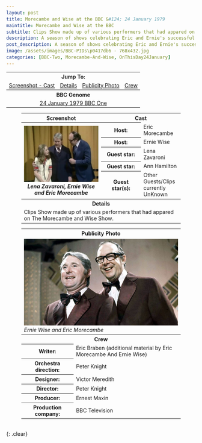 ```yaml
---
layout: post
title: Morecambe and Wise at the BBC &#124; 24 January 1979
maintitle: Morecambe and Wise at the BBC
subtitle: Clips Show made up of various performers that had appared on The Morecambe and Wise Show.
description: A season of shows celebrating Eric and Ernie's successful years with the BBC. Written by EDDIE BRABEN with Lena Zavaroni , Ann Hamilton.
post_description: A season of shows celebrating Eric and Ernie's successful years with the BBC. Written by EDDIE BRABEN with Lena Zavaroni , Ann Hamilton.
image: /assets/images/BBC-PIDs\p0417db6 - 768x432.jpg
categories: [BBC-Two, Morecambe-And-Wise, OnThisDay24January]
---
```


<table>
<tr align="center">
<th colspan="4">Jump To:</th>
</tr>

<tr align="center">
<td><a href="#infobox1">Screenshot - Cast</a></td>
<td><a href="#infobox2">Details</a></td>
<td><a href="#infobox3">Publicity Photo</a></td>
<td><a href="#infobox4">Crew</a></td>
</tr>
<tr align="center"><th colspan="4">BBC Genome</th></tr>
<tr align="center">
<td colspan="4"><a class="external-link" href="https://genome.ch.bbc.co.uk/schedules/service_bbc_one_london/1979-01-24#at-19.35">24 January 1979 BBC One</a></td>
</tr>
</table>

<figure class="fig3">
<table>
<tr id="infobox1"><th>Screenshot</th><th colspan="2">Cast</th></tr>
<tr>
<th rowspan="6" class="top" style="width:50%;"><a href="/assets/images/BBC/1976-10-25-lena-zavaroni-on-the-morecambe-and-wise-show.jpg"><img src="/assets/images/BBC/1976-10-25-lena-zavaroni-on-the-morecambe-and-wise-show.jpg" class="full-width zoom-in" /></a><cite>Lena Zavaroni, Ernie Wise and Eric Morecambe</cite></th>
</tr>
<tr><th style="width:25%;">Host:</th><td>Eric Morecambe</td></tr>
<tr><th>Host:</th><td>Ernie Wise</td></tr>
<tr><th>Guest star:</th><td>Lena Zavaroni</td></tr>
<tr><th>Guest star:</th><td>Ann Hamilton</td></tr>
<tr><th>Guest star(s):</th><td>Other Guests/Clips currently UnKnown</td></tr>
<tr id="infobox2" class="split"><th colspan="3">Details</th></tr>
<tr><td colspan="3">Clips Show made up of various performers that had appared on The Morecambe and Wise Show.</td></tr>
</table>
</figure>

<figure class="fig3">
<table>
<tr id="infobox3"><th colspan="2">Publicity Photo</th></tr>
<tr><td colspan="2"><a href="/assets/images/BBC-PIDs\p0417db6 - 768x432.jpg"><img src="/assets/images/BBC-PIDs\p0417db6 - 768x432.jpg" class="full-width zoom-in" /></a><cite>Ernie Wise and Eric Morecambe</cite></td></tr>
<tr id="infobox4" class="split"><th colspan="2">Crew</th></tr>
<tr><th>Writer:</th><td>Eric Braben (additional material by Eric Morecambe And Ernie Wise)</td></tr>
<tr><th>Orchestra direction:</th><td>Peter Knight</td></tr>
<tr><th>Designer:</th><td>Victor Meredith</td></tr>
<tr><th>Director:</th><td>Peter Knight</td></tr>
<tr><th>Producer:</th><td>Ernest Maxin</td></tr>
<tr><th>Production company:</th><td>BBC Television</td></tr>
</table>
</figure>

<br />{: .clear}

<style>
#infobox2, #infobox4 {scroll-margin-top: -3px;}
</style>

